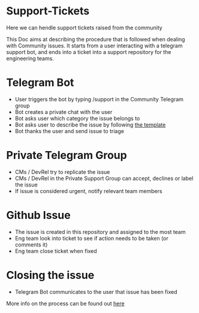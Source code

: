 # Support-Tickets
Here we can hendle support tickets raised from the community

This Doc aims at describing the procedure that is followed when dealing with Community issues.
It starts from a user interacting with a telegram support bot, and ends into a ticket into a support repository for the engineering teams.

# Telegram Bot

- User triggers the bot by typing /support in the Community Telegram group
- Bot creates a private chat with the user
- Bot asks user which category the issue belongs to
- Bot asks user to describe the issue by following [the template](https://github.com/lufa23/mytests/blob/main/.github/ISSUE_TEMPLATE/bug_report.md)
- Bot thanks the user and send issue to triage

# Private Telegram Group

- CMs / DevRel try to replicate the issue
- CMs / DevRel in the Private Support Group can accept, declines or label the issue
- If issue is considered urgent, notify relevant team members

# Github Issue

- The issue is created in this repository and assigned to the most team
- Eng team look into ticket to see if action needs to be taken (or comments it)
- Eng team close ticket when fixed

# Closing the issue

- Telegram Bot communicates to the user that issue has been fixed


More info on the process can be found out [here](https://www.notion.so/Support-Guidelines-055f42e061764de29202fdd8f2972934)
